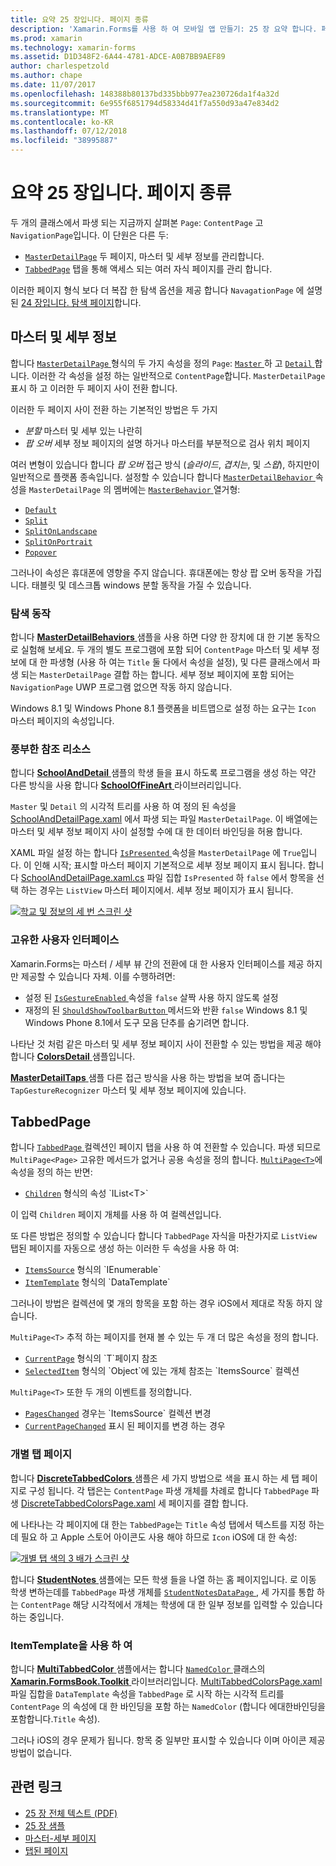 ```yaml
---
title: 요약 25 장입니다. 페이지 종류
description: 'Xamarin.Forms를 사용 하 여 모바일 앱 만들기: 25 장 요약 합니다. 페이지 종류'
ms.prod: xamarin
ms.technology: xamarin-forms
ms.assetid: D1D348F2-6A44-4781-ADCE-A0B7BB9AEF89
author: charlespetzold
ms.author: chape
ms.date: 11/07/2017
ms.openlocfilehash: 148388b80137bd335bbb977ea230726da1f4a32d
ms.sourcegitcommit: 6e955f6851794d58334d41f7a550d93a47e834d2
ms.translationtype: MT
ms.contentlocale: ko-KR
ms.lasthandoff: 07/12/2018
ms.locfileid: "38995887"
---
```

# <a name="summary-of-chapter-25-page-varieties"></a>요약 25 장입니다. 페이지 종류

두 개의 클래스에서 파생 되는 지금까지 살펴본 `Page`: `ContentPage` 고 `NavigationPage`입니다. 이 단원은 다른 두:

- [`MasterDetailPage`](xref:Xamarin.Forms.MasterDetailPage) 두 페이지, 마스터 및 세부 정보를 관리합니다.
- [`TabbedPage`](xref:Xamarin.Forms.TabbedPage) 탭을 통해 액세스 되는 여러 자식 페이지를 관리 합니다.

이러한 페이지 형식 보다 더 복잡 한 탐색 옵션을 제공 합니다 `NavagationPage` 에 설명 된 [24 장입니다. 탐색 페이지](~/xamarin-forms/creating-mobile-apps-xamarin-forms/summaries/chapter24.md)합니다.

## <a name="master-and-detail"></a>마스터 및 세부 정보

합니다 [ `MasterDetailPage` ](xref:Xamarin.Forms.MasterDetailPage) 형식의 두 가지 속성을 정의 `Page`: [ `Master` ](xref:Xamarin.Forms.MasterDetailPage.Master) 하 고 [ `Detail` ](xref:Xamarin.Forms.MasterDetailPage.Detail)합니다. 이러한 각 속성을 설정 하는 일반적으로 `ContentPage`합니다. `MasterDetailPage` 표시 하 고 이러한 두 페이지 사이 전환 합니다.

이러한 두 페이지 사이 전환 하는 기본적인 방법은 두 가지

- *분할* 마스터 및 세부 있는 나란히
- *팝 오버* 세부 정보 페이지의 설명 하거나 마스터를 부분적으로 검사 위치 페이지

여러 변형이 있습니다 합니다 *팝 오버* 접근 방식 (*슬라이드*, *겹치는*, 및 *스왑*), 하지만이 일반적으로 플랫폼 종속입니다. 설정할 수 있습니다 합니다 [ `MasterDetailBehavior` ](xref:Xamarin.Forms.MasterDetailPage.MasterBehavior) 속성을 `MasterDetailPage` 의 멤버에는 [ `MasterBehavior` ](xref:Xamarin.Forms.MasterBehavior) 열거형:

- [`Default`](xref:Xamarin.Forms.MasterBehavior.Default)
- [`Split`](xref:Xamarin.Forms.MasterBehavior.Split)
- [`SplitOnLandscape`](xref:Xamarin.Forms.MasterBehavior.SplitOnLandscape)
- [`SplitOnPortrait`](xref:Xamarin.Forms.MasterBehavior.SplitOnPortrait)
- [`Popover`](xref:Xamarin.Forms.MasterBehavior.Popover)

그러나이 속성은 휴대폰에 영향을 주지 않습니다. 휴대폰에는 항상 팝 오버 동작을 가집니다. 태블릿 및 데스크톱 windows 분할 동작을 가질 수 있습니다.

### <a name="exploring-the-behaviors"></a>탐색 동작

합니다 [ **MasterDetailBehaviors** ](https://github.com/xamarin/xamarin-forms-book-samples/tree/master/Chapter25/MasterDetailBehaviors) 샘플을 사용 하면 다양 한 장치에 대 한 기본 동작으로 실험해 보세요. 두 개의 별도 프로그램에 포함 되어 `ContentPage` 마스터 및 세부 정보에 대 한 파생형 (사용 하 여는 `Title` 둘 다에서 속성을 설정), 및 다른 클래스에서 파생 되는 `MasterDetailPage` 결합 하는 합니다. 세부 정보 페이지에 포함 되어는 `NavigationPage` UWP 프로그램 없으면 작동 하지 않습니다.

Windows 8.1 및 Windows Phone 8.1 플랫폼을 비트맵으로 설정 하는 요구는 `Icon` 마스터 페이지의 속성입니다.

### <a name="back-to-school"></a>풍부한 참조 리소스

합니다 [ **SchoolAndDetail** ](https://github.com/xamarin/xamarin-forms-book-samples/tree/master/Chapter25/SchoolAndDetail) 샘플의 학생 들을 표시 하도록 프로그램을 생성 하는 약간 다른 방식을 사용 합니다 [ **SchoolOfFineArt** ](https://github.com/xamarin/xamarin-forms-book-samples/tree/master/Libraries/SchoolOfFineArt) 라이브러리입니다.

`Master` 및 `Detail` 의 시각적 트리를 사용 하 여 정의 된 속성을 [SchoolAndDetailPage.xaml](https://github.com/xamarin/xamarin-forms-book-samples/blob/master/Chapter25/SchoolAndDetail/SchoolAndDetail/SchoolAndDetail/SchoolAndDetailPage.xaml) 에서 파생 되는 파일 `MasterDetailPage`. 이 배열에는 마스터 및 세부 정보 페이지 사이 설정할 수에 대 한 데이터 바인딩을 허용 합니다.

XAML 파일 설정 하는 합니다 [ `IsPresented` ](xref:Xamarin.Forms.MasterDetailPage.IsPresented) 속성을 `MasterDetailPage` 에 `True`입니다. 이 인해 시작; 표시할 마스터 페이지 기본적으로 세부 정보 페이지 표시 됩니다. 합니다 [SchoolAndDetailPage.xaml.cs](https://github.com/xamarin/xamarin-forms-book-samples/blob/master/Chapter25/SchoolAndDetail/SchoolAndDetail/SchoolAndDetail/SchoolAndDetailPage.xaml.cs) 파일 집합 `IsPresented` 하 `false` 에서 항목을 선택 하는 경우는 `ListView` 마스터 페이지에서. 세부 정보 페이지가 표시 됩니다.

[![학교 및 정보의 세 번 스크린 샷](images/ch25fg09-small.png "는 MasterDetailPage에서 세부 정보 페이지")](images/ch25fg09-large.png#lightbox "를 MasterDetailPage에서 세부 정보 페이지")

### <a name="your-own-user-interface"></a>고유한 사용자 인터페이스

Xamarin.Forms는 마스터 / 세부 뷰 간의 전환에 대 한 사용자 인터페이스를 제공 하지만 제공할 수 있습니다 자체. 이를 수행하려면:

- 설정 된 [ `IsGestureEnabled` ](xref:Xamarin.Forms.MasterDetailPage.IsGestureEnabled) 속성을 `false` 살짝 사용 하지 않도록 설정
- 재정의 된 [ `ShouldShowToolbarButton` ](xref:Xamarin.Forms.MasterDetailPage.ShouldShowToolbarButton) 메서드와 반환 `false` Windows 8.1 및 Windows Phone 8.1에서 도구 모음 단추를 숨기려면 합니다.

나타난 것 처럼 같은 마스터 및 세부 정보 페이지 사이 전환할 수 있는 방법을 제공 해야 합니다 [ **ColorsDetail** ](https://github.com/xamarin/xamarin-forms-book-samples/tree/master/Chapter25/ColorsDetails) 샘플입니다.

[ **MasterDetailTaps** ](https://github.com/xamarin/xamarin-forms-book-samples/tree/master/Chapter25/MasterDetailTaps) 샘플 다른 접근 방식을 사용 하는 방법을 보여 줍니다는 `TapGestureRecognizer` 마스터 및 세부 정보 페이지에 있습니다.

## <a name="tabbedpage"></a>TabbedPage

합니다 [ `TabbedPage` ](xref:Xamarin.Forms.TabbedPage) 컬렉션인 페이지 탭을 사용 하 여 전환할 수 있습니다. 파생 되므로 `MultiPage<Page>` 고유한 메서드가 없거나 공용 속성을 정의 합니다. [`MultiPage<T>`](xref:Xamarin.Forms.MultiPage`1)에 속성을 정의 하는 반면:

- [`Children`](xref:Xamarin.Forms.MultiPage`1.Children) 형식의 속성 `IList<T>`

이 입력 `Children` 페이지 개체를 사용 하 여 컬렉션입니다.

또 다른 방법은 정의할 수 있습니다 합니다 `TabbedPage` 자식을 마찬가지로 `ListView` 탭된 페이지를 자동으로 생성 하는 이러한 두 속성을 사용 하 여:

- [`ItemsSource`](xref:Xamarin.Forms.MultiPage`1.ItemsSource) 형식의 `IEnumerable`
- [`ItemTemplate`](xref:Xamarin.Forms.MultiPage`1.ItemTemplate) 형식의 `DataTemplate`

그러나이 방법은 컬렉션에 몇 개의 항목을 포함 하는 경우 iOS에서 제대로 작동 하지 않습니다.

`MultiPage<T>` 추적 하는 페이지를 현재 볼 수 있는 두 개 더 많은 속성을 정의 합니다.

- [`CurrentPage`](xref:Xamarin.Forms.MultiPage`1.CurrentPage) 형식의 `T`페이지 참조
- [`SelectedItem`](xref:Xamarin.Forms.MultiPage`1.SelectedItem) 형식의 `Object`에 있는 개체 참조는 `ItemsSource` 컬렉션

`MultiPage<T>` 또한 두 개의 이벤트를 정의합니다.

- [`PagesChanged`](xref:Xamarin.Forms.MultiPage`1.PagesChanged) 경우는 `ItemsSource` 컬렉션 변경
- [`CurrentPageChanged`](xref:Xamarin.Forms.MultiPage`1.CurrentPageChanged) 표시 된 페이지를 변경 하는 경우

### <a name="discrete-tab-pages"></a>개별 탭 페이지

합니다 [ **DiscreteTabbedColors** ](https://github.com/xamarin/xamarin-forms-book-samples/tree/master/Chapter25/DiscreteTabbedColors) 샘플은 세 가지 방법으로 색을 표시 하는 세 탭 페이지로 구성 됩니다. 각 탭은는 `ContentPage` 파생 개체를 차례로 합니다 `TabbedPage` 파생 [DiscreteTabbedColorsPage.xaml](https://github.com/xamarin/xamarin-forms-book-samples/blob/master/Chapter25/DiscreteTabbedColors/DiscreteTabbedColors/DiscreteTabbedColors/DiscreteTabbedColorsPage.xaml) 세 페이지를 결합 합니다.

에 나타나는 각 페이지에 대 한는 `TabbedPage`는 `Title` 속성 탭에서 텍스트를 지정 하는 데 필요 하 고 Apple 스토어 아이콘도 사용 해야 하므로 `Icon` iOS에 대 한 속성:

[![개별 탭 색의 3 배가 스크린 샷](images/ch25fg13-small.png "TabbedPage")](images/ch25fg13-large.png#lightbox "TabbedPage")

합니다 [ **StudentNotes** ](https://github.com/xamarin/xamarin-forms-book-samples/tree/master/Chapter25/StudentNotes) 샘플에는 모든 학생 들을 나열 하는 홈 페이지입니다. 로 이동 학생 변하는데를 `TabbedPage` 파생 개체를 [ `StudentNotesDataPage` ](https://github.com/xamarin/xamarin-forms-book-samples/blob/master/Chapter25/StudentNotes/StudentNotes/StudentNotes/StudentNotesDataPage.xaml), 세 가지를 통합 하는 `ContentPage` 해당 시각적에서 개체는 학생에 대 한 일부 정보를 입력할 수 있습니다 하는 중입니다.

### <a name="using-an-itemtemplate"></a>ItemTemplate을 사용 하 여

합니다 [ **MultiTabbedColor** ](https://github.com/xamarin/xamarin-forms-book-samples/tree/master/Chapter25/MultiTabbedColors) 샘플에서는 합니다 [ `NamedColor` ](https://github.com/xamarin/xamarin-forms-book-samples/blob/master/Libraries/Xamarin.FormsBook.Toolkit/Xamarin.FormsBook.Toolkit/NamedColor.cs) 클래스의 [ **Xamarin.FormsBook.Toolkit** ](https://github.com/xamarin/xamarin-forms-book-samples/tree/master/Libraries/Xamarin.FormsBook.Toolkit) 라이브러리입니다. [MultiTabbedColorsPage.xaml](https://github.com/xamarin/xamarin-forms-book-samples/blob/master/Chapter25/MultiTabbedColors/MultiTabbedColors/MultiTabbedColors/MultiTabbedColorsPage.xaml) 파일 집합을 `DataTemplate` 속성을 `TabbedPage` 로 시작 하는 시각적 트리를 `ContentPage` 의 속성에 대 한 바인딩을 포함 하는 `NamedColor` (합니다 에대한바인딩을포함합니다.`Title` 속성).

그러나 iOS의 경우 문제가 됩니다. 항목 중 일부만 표시할 수 있습니다 이며 아이콘 제공 방법이 없습니다.



## <a name="related-links"></a>관련 링크

- [25 장 전체 텍스트 (PDF)](https://download.xamarin.com/developer/xamarin-forms-book/XamarinFormsBook-Ch25-Apr2016.pdf)
- [25 장 샘플](https://github.com/xamarin/xamarin-forms-book-samples/tree/master/Chapter25)
- [마스터-세부 페이지](~/xamarin-forms/app-fundamentals/navigation/master-detail-page.md)
- [탭된 페이지](~/xamarin-forms/app-fundamentals/navigation/tabbed-page.md)

